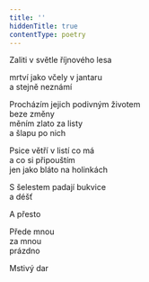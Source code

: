 ```yaml
---
title: ''
hiddenTitle: true
contentType: poetry
---
```


<section>

Zaliti v světle říjnového lesa

mrtví jako včely v jantaru  
a stejně neznámí

</section>

<section>

Procházím jejich podivným životem  
beze změny  
měním zlato za listy  
a šlapu po nich

</section>

<section>

Psice větří v listí co má  
a co si připouštím  
jen jako bláto na holinkách

</section>

<section>

S šelestem padají bukvice  
a déšť

</section>

<section>

A přesto

</section>

<section>

Přede mnou  
za mnou  
prázdno

</section>

<section>

Mstivý dar

</section>
